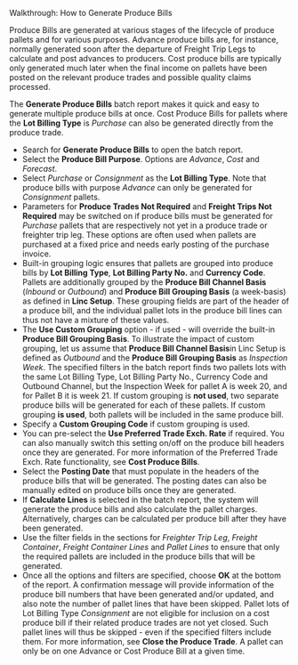 Walkthrough: How to Generate Produce Bills

Produce Bills are generated at various stages of the lifecycle of produce pallets and for various purposes. Advance produce bills are, for instance, normally generated soon after the departure of Freight Trip Legs to calculate and post advances to producers. Cost produce bills are typically only generated much later when the final income on pallets have been posted on the relevant produce trades and possible quality claims processed.

  


The **Generate Produce Bills** batch report makes it quick and easy to generate multiple produce bills at once. Cost Produce Bills for pallets where the **Lot Billing Type** is *Purchase* can also be generated directly from the produce trade.

  


* Search for **Generate Produce Bills** to open the batch report.
* Select the **Produce Bill Purpose**. Options are *Advance*, *Cost* and *Forecast*.
* Select *Purchase* or *Consignment* as the **Lot Billing Type**. Note that produce bills with purpose *Advance* can only be generated for *Consignment* pallets.
* Parameters for **Produce Trades Not Required** and **Freight Trips Not Required** may be switched on if produce bills must be generated for *Purchase* pallets that are respectively not yet in a produce trade or freighter trip leg. These options are often used when pallets are purchased at a fixed price and needs early posting of the purchase invoice.
* Built-in grouping logic ensures that pallets are grouped into produce bills by **Lot Billing Type**, **Lot Billing Party No.** and **Currency Code**. Pallets are additionally grouped by the **Produce Bill Channel Basis** (*Inbound* or *Outbound*) and **Produce Bill Grouping Basis** (a week-basis) as defined in **Linc Setup**. These grouping fields are part of the header of a produce bill, and the individual pallet lots in the produce bill lines can thus not have a mixture of these values.
* The **Use Custom Grouping** option - if used - will override the built-in **Produce Bill Grouping Basis**. To illustrate the impact of custom grouping, let us assume that **Produce Bill Channel Basis**in Linc Setup is defined as *Outbound* and the **Produce Bill Grouping Basis** as *Inspection Week*. The specified filters in the batch report finds two pallets lots with the same Lot Billing Type, Lot Billing Party No., Currency Code and Outbound Channel, but the Inspection Week for pallet A is week 20, and for Pallet B it is week 21. If custom grouping is **not used**, two separate produce bills will be generated for each of these pallets. If custom grouping **is used**, both pallets will be included in the same produce bill.
* Specify a **Custom Grouping Code** if custom grouping is used.
* You can pre-select the **Use Preferred Trade Exch. Rate** if required. You can also manually switch this setting on/off on the produce bill headers once they are generated. For more information of the Preferred Trade Exch. Rate functionality, see **Cost Produce Bills**.
* Select the **Posting Date** that must populate in the headers of the produce bills that will be generated. The posting dates can also be manually edited on produce bills once they are generated.
* If **Calculate Lines** is selected in the batch report, the system will generate the produce bills and also calculate the pallet charges. Alternatively, charges can be calculated per produce bill after they have been generated.
* Use the filter fields in the sections for *Freighter Trip Leg*, *Freight Container*, *Freight Container Lines* and *Pallet Lines* to ensure that only the required pallets are included in the produce bills that will be generated.
* Once all the options and filters are specified, choose **OK** at the bottom of the report. A confirmation message will provide information of the produce bill numbers that have been generated and/or updated, and also note the number of pallet lines that have been skipped. Pallet lots of Lot Billing Type *Consignment* are not eligible for inclusion on a cost produce bill if their related produce trades are not yet closed. Such pallet lines will thus be skipped - even if the specified filters include them. For more information, see **Close the Produce Trade**. A pallet can only be on one Advance or Cost Produce Bill at a given time.

 

